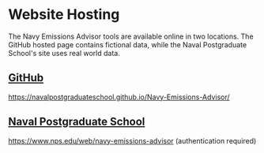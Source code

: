 # Website Hosting

The Navy Emissions Advisor tools are available online in two locations.  The GitHub hosted page contains fictional data, while the Naval Postgraduate School's site uses real world data.

## [GitHub](https://navalpostgraduateschool.github.io/Navy-Emissions-Advisor/)

https://navalpostgraduateschool.github.io/Navy-Emissions-Advisor/

## [Naval Postgraduate School](https://www.nps.edu/web/navy-emissions-advisor) 

https://www.nps.edu/web/navy-emissions-advisor (authentication required)
